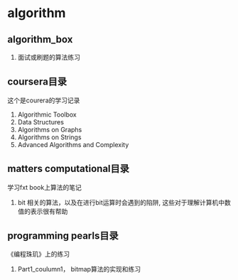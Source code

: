 algorithm
=============

algorithm_box
-------------
1. 面试或刷题的算法练习

coursera目录
-------------
这个是courera的学习记录
1. Algorithmic Toolbox
2. Data Structures
3. Algorithms on Graphs
4. Algorithms on Strings
5. Advanced Algorithms and Complexity


matters computational目录
-------------
学习fxt book上算法的笔记
1. bit 相关的算法，以及在进行bit运算时会遇到的陷阱, 这些对于理解计算机中数值的表示很有帮助


programming pearls目录
-------------
《编程珠玑》上的练习
1. Part1_coulumn1， bitmap算法的实现和练习

